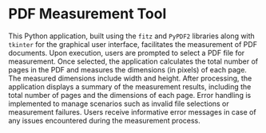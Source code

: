 # PDF Measurement Tool

This Python application, built using the `fitz` and `PyPDF2` libraries along with `tkinter` for the graphical user interface, facilitates the measurement of PDF documents. Upon execution, users are prompted to select a PDF file for measurement. Once selected, the application calculates the total number of pages in the PDF and measures the dimensions (in pixels) of each page. The measured dimensions include width and height. After processing, the application displays a summary of the measurement results, including the total number of pages and the dimensions of each page. Error handling is implemented to manage scenarios such as invalid file selections or measurement failures. Users receive informative error messages in case of any issues encountered during the measurement process.
